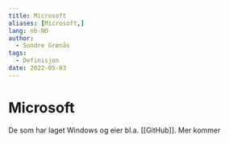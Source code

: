 ```yaml
---
title: Microsoft
aliases: [Microsoft,]
lang: nb-NO
author:
  - Sondre Grønås
tags:
  - Definisjon
date: 2022-05-03
---
```

# Microsoft
De som har laget Windows og eier bl.a. [[GitHub]]. Mer kommer